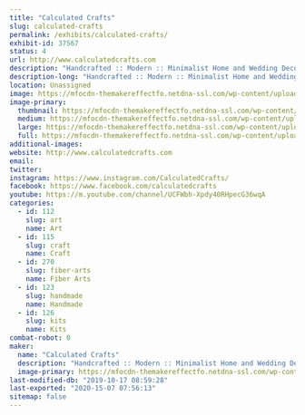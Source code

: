 ```yaml
---
title: "Calculated Crafts"
slug: calculated-crafts
permalink: /exhibits/calculated-crafts/
exhibit-id: 37567
status: 4
url: http://www.calculatedcrafts.com
description: "Handcrafted :: Modern :: Minimalist Home and Wedding Decor with a Geometric Flare"
description-long: "Handcrafted :: Modern :: Minimalist Home and Wedding Decor with a Geometric Flare"
location: Unassigned
image: https://mfocdn-themakereffectfo.netdna-ssl.com/wp-content/uploads/2017/09/IMG_9798.jpg
image-primary:
  thumbnail: https://mfocdn-themakereffectfo.netdna-ssl.com/wp-content/uploads/2017/09/IMG_9798-150x150.jpg
  medium: https://mfocdn-themakereffectfo.netdna-ssl.com/wp-content/uploads/2017/09/IMG_9798-300x75.jpg
  large: https://mfocdn-themakereffectfo.netdna-ssl.com/wp-content/uploads/2017/09/IMG_9798.jpg
  full: https://mfocdn-themakereffectfo.netdna-ssl.com/wp-content/uploads/2017/09/IMG_9798.jpg
additional-images:
website: http://www.calculatedcrafts.com
email: 
twitter: 
instagram: https://www.instagram.com/CalculatedCrafts/
facebook: https://www.facebook.com/calculatedcrafts
youtube: https://m.youtube.com/channel/UCFWbh-Xpdy40RHpecG36wqA
categories:
  - id: 112
    slug: art
    name: Art
  - id: 115
    slug: craft
    name: Craft
  - id: 270
    slug: fiber-arts
    name: Fiber Arts
  - id: 123
    slug: handmade
    name: Handmade
  - id: 126
    slug: kits
    name: Kits
combat-robot: 0
maker:
  name: "Calculated Crafts"
  description: "Handcrafted :: Modern :: Minimalist Home and Wedding Decor with a Geometric Flare"
  image-primary: https://mfocdn-themakereffectfo.netdna-ssl.com/wp-content/uploads/2017/09/IMG_7392-300x300.jpg
last-modified-db: "2019-10-17 08:59:28"
last-exported: "2020-15-07 07:56:13"
sitemap: false
---
```

